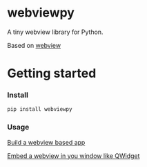 # webviewpy

A tiny webview library for Python.

Based on [webview](https://github.com/webview/webview)


# Getting started

### Install


``` bash
pip install webviewpy
```

### Usage

[Build a webview based app](https://github.com/HIllya51/webviewpy/tree/main/test/test.py)

[Embed a webview in you window like QWidget](https://github.com/HIllya51/webviewpy/blob/main/test/testpyqt.py)